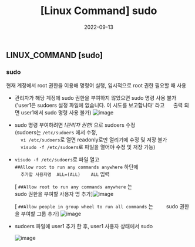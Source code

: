 ﻿---
title: "[Linux Command] sudo"
date: '2022-09-13'
categories: linuxcommand
toc: true
toc_sticky: true
sidebar:
  nav: docs
---

## LINUX_COMMAND [sudo]
### sudo
현재 계정에서 root 권한을 이용해 명령어 실행, 임시적으로 root 권한 필요할 때 사용


 - 관리자가 해당 계정에 sudo 권한을 부여하지 않았으면 sudo 명령 사용 불가
 ('user1은 sudoers 설정 파일에 없습니다. 이 시도를 보고합니다' 라고 
&nbsp;&nbsp;&nbsp;&nbsp; 출력 되면 user1에서 sudo 명령 사용 불가)
![image](https://user-images.githubusercontent.com/111679538/188353795-d614ff6f-449e-4c1e-b69e-1bdcf776410a.png "user1에서 sudo 명령 사용 불가")
 
 - sudo 명령 부여하려면 *!관리자 권한!* 으로 sudoers 수정 <br/>
 (sudoers는 `/etc/sudoers` 에서 수정, <br/>
&nbsp;&nbsp;&nbsp;&nbsp;`vi /etc/sudoers`로 열면 readonly로만 열리기에 수정 및 저장 불가 <br/>
&nbsp;&nbsp;&nbsp;&nbsp;`visudo -f /etc/sudoers`로 파일을 열어야 수정 및 저장 가능)

 - `visudo -f /etc/sudoers`로 파일 열고 <br/>
  `##Allow root to run any commands anywhere` 하단에 <br/>
&nbsp;&nbsp;&nbsp;&nbsp;`추가할 사용자명  ALL=(ALL)    ALL` 입력
  


	[  `##Allow root to run any commands anywhere` 는 <br/> sudo 권한을 부여할 사용자 명 추가]![image](https://user-images.githubusercontent.com/111679538/188355440-04efee74-7fc2-4dd5-bc1a-d355a5b9aa54.png "sudoers에 user1 추가")
	
	[  `##Allow people in group wheel to run all commands` 는 
	&nbsp;&nbsp;&nbsp;&nbsp;&nbsp;&nbsp;&nbsp;&nbsp;sudo 권한을 부여할 그룹  추가]
![image](https://user-images.githubusercontent.com/111679538/188354284-174cbf27-0e49-40b7-917c-39d263c4c066.png "sudoers에 그룹 관련 부분에 user1 추가")
	

 - sudoers 파일에 user1 추가 한 후, user1 사용자 상태에서 sudo 

	![image](https://user-images.githubusercontent.com/111679538/188368472-47ef5361-1980-4a77-8e13-1ec6ca44a198.png "user1에서 sudo 명령으로 dlshae1 디렉터리 생성")
